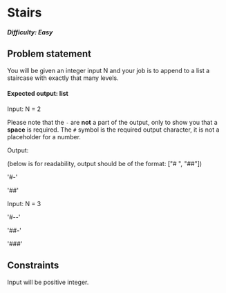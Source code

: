 # Stairs
##### Difficulty: Easy

## Problem statement
You will be given an integer input N and your job is to append to a list a staircase with exactly that many levels.

#### Expected output: list

Input: N = 2

Please note that the `-` are **not** a part of the output, only to show you that a **space** is required. The `#` symbol is the required output character, it is not a placeholder for a number.

Output:

(below is for readability, output should be of the format: ["# ", "##"])

'#-'

'##'

Input: N = 3

'#--'

'##-'

'###'

## Constraints

Input will be positive integer.

